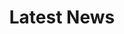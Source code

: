 ---
title: Latest News

# Listing view
view: 2

# Optional banner image (relative to `assets/media/` folder).
banner:
  caption: ''
  image: ''
---